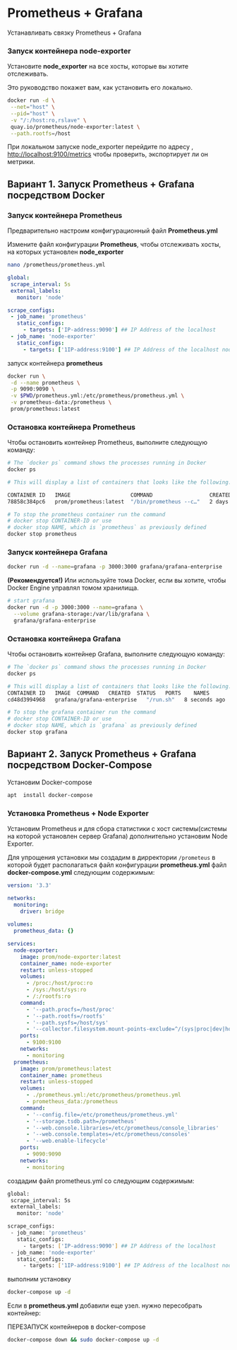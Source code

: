 # Prometheus + Grafana
Устанавливать связку Prometheus + Grafana

### Запуск контейнера **node-exporter**

Установите **node_exporter** на все хосты, которые вы хотите отслеживать. 

Это руководство покажет вам, как установить его локально.

```sh
docker run -d \
 --net="host" \
 --pid="host" \
 -v "/:/host:ro,rslave" \
 quay.io/prometheus/node-exporter:latest \
 --path.rootfs=/host
 ```

При локальном запуске node_exporter перейдите по адресу , [http://localhost:9100/metrics](http://localhost:9100/metrics) чтобы проверить, экспортирует ли он метрики.

## Вариант 1. Запуск Prometheus + Grafana посредством Docker

### Запуск контейнера Prometheus

Предварительно настроим конфигурационный файл **Prometheus.yml**

Измените файл конфигурации **Prometheus**, чтобы отслеживать хосты, на которых установлен **node_exporter**

```sh
nano /prometheus/prometheus.yml
```

```yaml
global:
 scrape_interval: 5s
 external_labels:
   monitor: 'node'

scrape_configs:
 - job_name: 'prometheus'  
   static_configs:  
     - targets: ['IP-address:9090'] ## IP Address of the localhost
 - job_name: 'node-exporter'  
   static_configs:  
     - targets: ['1IP-address:9100'] ## IP Address of the localhost node-exporter
```

запуск контейнера **prometheus**

```sh
docker run \
 -d --name prometheus \
 -p 9090:9090 \
 -v $PWD/prometheus.yml:/etc/prometheus/prometheus.yml \
 -v prometheus-data:/prometheus \
 prom/prometheus:latest
```

### Остановка контейнера Prometheus
Чтобы остановить контейнер Prometheus, выполните следующую команду:

```sh
# The `docker ps` command shows the processes running in Docker
docker ps

# This will display a list of containers that looks like the following:

CONTAINER ID   IMAGE                   COMMAND                  CREATED      STATUS       PORTS    NAMES
78858c384pc6   prom/prometheus:latest  "/bin/prometheus --c…"   2 days ago   Up 2 hours  0.0.0.0:9090->9090/tcp, prometheus

# To stop the prometheus container run the command
# docker stop CONTAINER-ID or use
# docker stop NAME, which is `prometheus` as previously defined
docker stop prometheus
```

### Запуск контейнера Grafana

```sh
docker run -d --name=grafana -p 3000:3000 grafana/grafana-enterprise
```

**(Рекомендуется!)** Или используйте тома Docker, если вы хотите, чтобы Docker Engine управлял томом хранилища.
```sh
# start grafana
docker run -d -p 3000:3000 --name=grafana \
  --volume grafana-storage:/var/lib/grafana \
  grafana/grafana-enterprise
```

### Остановка контейнера Grafana
Чтобы остановить контейнер Grafana, выполните следующую команду:

```sh
# The `docker ps` command shows the processes running in Docker
docker ps

# This will display a list of containers that looks like the following:
CONTAINER ID   IMAGE  COMMAND   CREATED  STATUS   PORTS    NAMES
cd48d3994968   grafana/grafana-enterprise   "/run.sh"   8 seconds ago   Up 7 seconds   0.0.0.0:3000->3000/tcp   grafana

# To stop the grafana container run the command
# docker stop CONTAINER-ID or use
# docker stop NAME, which is `grafana` as previously defined
docker stop grafana
```

## Вариант 2. Запуск Prometheus + Grafana посредством Docker-Compose

Установим Docker-compose

```sh
apt  install docker-compose
```

### Установка Prometheus + Node Exporter

Установим Prometheus и для сбора статистики с хост системы(системы на которой установлен сервер Grafana) дополнительно установим Node Exporter.

Для упрощения установки мы создадим в дирректории ``/prometeus`` в которой будет располагаться файл конфигурации **prometheus.yml** файл **docker-compose.yml** следующим содержимым:

```yml
version: '3.3'

networks:
  monitoring:
    driver: bridge
    
volumes:
  prometheus_data: {}

services:
  node-exporter:
    image: prom/node-exporter:latest
    container_name: node-exporter
    restart: unless-stopped
    volumes:
      - /proc:/host/proc:ro
      - /sys:/host/sys:ro
      - /:/rootfs:ro
    command:
      - '--path.procfs=/host/proc'
      - '--path.rootfs=/rootfs'
      - '--path.sysfs=/host/sys'
      - '--collector.filesystem.mount-points-exclude=^/(sys|proc|dev|host|etc)($$|/)'
    ports:
      - 9100:9100
    networks:
      - monitoring
  prometheus:
    image: prom/prometheus:latest
    container_name: prometheus
    restart: unless-stopped
    volumes:
      - ./prometheus.yml:/etc/prometheus/prometheus.yml
      - prometheus_data:/prometheus
    command:
      - '--config.file=/etc/prometheus/prometheus.yml'
      - '--storage.tsdb.path=/prometheus'
      - '--web.console.libraries=/etc/prometheus/console_libraries'
      - '--web.console.templates=/etc/prometheus/consoles'
      - '--web.enable-lifecycle'
    ports:
      - 9090:9090
    networks:
      - monitoring
```

создадим файл prometheus.yml со следующим содержимым:

```sh
global:
 scrape_interval: 5s
 external_labels:
   monitor: 'node'

scrape_configs:
 - job_name: 'prometheus'  
   static_configs:  
     - targets: ['IP-address:9090'] ## IP Address of the localhost
 - job_name: 'node-exporter'  
   static_configs:  
     - targets: ['1IP-address:9100'] ## IP Address of the localhost node-exporter
```

выполним установку

```sh
docker-compose up -d
```

Если в  **prometheus.yml** добавили еще узел. нужно пересобрать контейнер:

ПЕРЕЗАПУСК контейнеров в docker-compose

```sh
docker-compose down && sudo docker-compose up -d
```